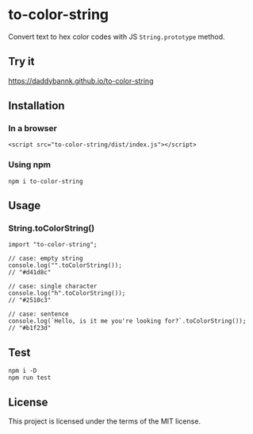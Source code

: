 # to-color-string

Convert text to hex color codes with JS `String.prototype` method.

## Try it

https://daddybannk.github.io/to-color-string

## Installation

### In a browser

```
<script src="to-color-string/dist/index.js"></script>
```

### Using npm

```
npm i to-color-string
```

## Usage

### String.toColorString()

```
import "to-color-string";

// case: empty string
console.log("".toColorString()); 
// "#d41d8c"

// case: single character
console.log("h".toColorString()); 
// "#2510c3"

// case: sentence
console.log(`Hello, is it me you're looking for?`.toColorString()); 
// "#b1f23d"
```

## Test

```
npm i -D
npm run test
```

## License

This project is licensed under the terms of the MIT license.
